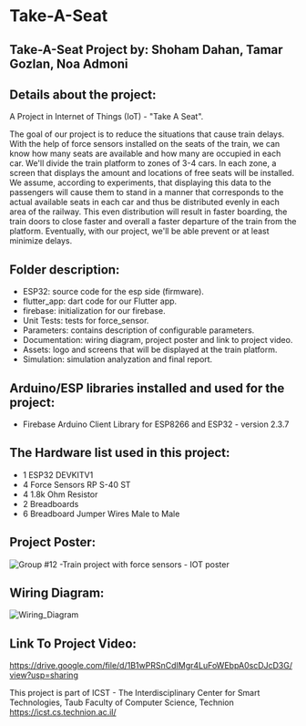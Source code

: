# Take-A-Seat

## Take-A-Seat Project by: Shoham Dahan, Tamar Gozlan, Noa Admoni

## Details about the project:
A Project in Internet of Things (IoT) - "Take A Seat".

The goal of our project is to reduce the situations that cause train delays.
With the help of force sensors installed on the seats of the train, we can know how many seats are available and how many are occupied in each car.
We'll divide the train platform to zones of 3-4 cars.
In each zone, a screen that displays the amount and locations of free seats will be installed.
We assume, according to experiments, that displaying this data to the passengers will cause them to stand in a manner that corresponds to the actual available seats in each car and thus be distributed evenly in each area of the railway. This even distribution will result in faster boarding, the train doors to close faster and overall a faster departure of the train from the platform.
Eventually, with our project, we'll be able prevent or at least minimize delays.

## Folder description:
- ESP32: source code for the esp side (firmware).
- flutter_app: dart code for our Flutter app.
- firebase: initialization for our firebase.
- Unit Tests: tests for force_sensor.
- Parameters: contains description of configurable parameters.
- Documentation: wiring diagram, project poster and link to project video.
- Assets: logo and screens that will be displayed at the train platform.
- Simulation: simulation analyzation and final report.

## Arduino/ESP libraries installed and used for the project:
- Firebase Arduino Client Library for ESP8266 and ESP32 - version 2.3.7

## The Hardware list used in this project:
- 1 ESP32 DEVKITV1
- 4 Force Sensors RP S-40 ST
- 4 1.8k Ohm Resistor
- 2 Breadboards
- 6 Breadboard Jumper Wires Male to Male

## Project Poster:

![Group #12 -Train project with force sensors - IOT poster](https://github.com/train-project-IOT/Take-A-Seat/assets/141609508/e4c488ed-f0ba-40bd-9772-5bed4e921947)

## Wiring Diagram:

![Wiring_Diagram](https://github.com/train-project-IOT/Take-A-Seat/assets/141609508/f8e4d6eb-3a1f-425a-9a4d-d5d1f4d5422e)

## Link To Project Video:

https://drive.google.com/file/d/1B1wPRSnCdIMgr4LuFoWEbpA0scDJcD3G/view?usp=sharing



This project is part of ICST - The Interdisciplinary Center for Smart Technologies, Taub Faculty of Computer Science, Technion https://icst.cs.technion.ac.il/
